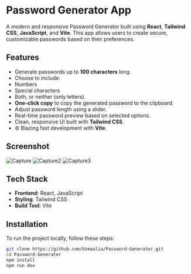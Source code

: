 # Password Generator App

A modern and responsive Password Generator built using **React**, **Tailwind CSS**, **JavaScript**, and **Vite**. This app allows users to create secure, customizable passwords based on their preferences.

## Features

-  Generate passwords up to **100 characters** long.
-  Choose to include:
  -  Numbers
  -  Special characters
  -  Both, or neither (only letters).
  -  **One-click copy** to copy the generated password to the clipboard.
-  Adjust password length using a slider.
-  Real-time password preview based on selected options.
-  Clean, responsive UI built with **Tailwind CSS**.
- ⚙ Blazing fast development with **Vite**.

## Screenshot

![Capture](https://github.com/user-attachments/assets/744aecfa-2010-4ac0-995f-69bca6840693)
![Capture2](https://github.com/user-attachments/assets/6396acd6-de73-4ee4-b25f-bd69d03c1261)
![Capture3](https://github.com/user-attachments/assets/11793bdc-970d-4c22-8484-6985ce75b597)

## Tech Stack

- **Frontend**: React, JavaScript
- **Styling**: Tailwind CSS
- **Build Tool**: Vite

## Installation

To run the project locally, follow these steps:

```bash
git clone https://github.com/Uzmaalia/Password-Generator.git
cd Password-Generator
npm install
npm run dev
